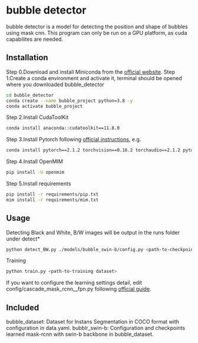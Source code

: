 
# bubble detector

bubble detector is a model for detecting the position and shape of bubbles using mask cnn. This program can only be run on a GPU platform, as cuda capabilites are needed.

## Installation

Step 0.Download and install Miniconda from the [official website](https://docs.conda.io/en/latest/miniconda.html).
Step 1.Create a conda environment and activate it, terminal should be opened where you downloaded bubble_detector
```bash
cd bubble_detector
conda create --name bubble_project python=3.8 -y
conda activate bubble_project
```
Step 2.Install CudaToolKit
```bash
conda install anaconda::cudatoolkit==11.8.0
```
Step 3.Install Pytorch following [official instructions](https://pytorch.org/get-started/locally/), e.g.
```bash
conda install pytorch==2.1.2 torchvision==0.16.2 torchaudio==2.1.2 pytorch-cuda=11.8 -c pytorch -c nvidia
```
Step 4.Install OpenMIM
```bash
pip install -U openmim
```
Step 5.Install requirements
```bash
pip install -r requirements/pip.txt
mim install -r requirements/mim.txt
```

## Usage

Detecting Black and White, B/W images will be output in the runs folder under detect*
```bash
python detect_BW.py ./models/bubble_swin-b/config.py <path-to-checkpoint.pth> <path-to-bubble-images>
```
Training
```bash
python train.py <path-to-training dataset>
```
If you want to configure the learning settings detail, edit config/cascade_mask_rcnn__fpn.py following [official guide](https://mmdetection.readthedocs.io/en/dev-3.x/user_guides/config.html).

## Included

bubble_dataset: Dataset for Instans Segmentation in COCO format with configuration in data.yaml.
bubblr_swin-b: Configuration and checkpoints learned mask-rcnn with swin-b backbone in bubble_dataset.

